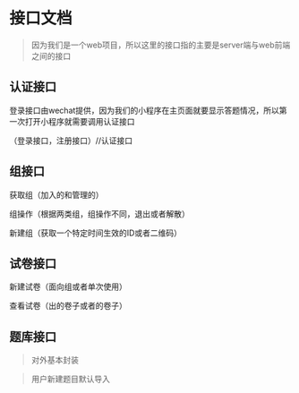 # 接口文档

>因为我们是一个web项目，所以这里的接口指的主要是server端与web前端之间的接口

## 认证接口

登录接口由wechat提供，因为我们的小程序在主页面就要显示答题情况，所以第一次打开小程序就需要调用认证接口

（登录接口，注册接口）//认证接口

## 组接口

获取组（加入的和管理的）

组操作（根据两类组，组操作不同，退出或者解散）

新建组（获取一个特定时间生效的ID或者二维码）

## 试卷接口

新建试卷（面向组或者单次使用）

查看试卷（出的卷子或者的卷子）

## 题库接口

>对外基本封装

>用户新建题目默认导入

>